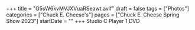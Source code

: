 +++
title = "G5sW6kvMVJXVuaRSeawt.avif"
draft = false
tags = ["Photos"]
categories = ["Chuck E. Cheese's"]
pages = ["Chuck E. Cheese Spring Show 2023"]
startDate = ""
+++
Studio C Player 1 DVD
